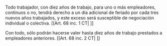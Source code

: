 Todo trabajador, con diez años de trabajo, para uno o más empleadores, continuos o no, tendrá derecho a un día adicional de feriado por cada tres nuevos años trabajados, y este exceso será susceptible de negociación individual o colectiva. [[Art. 68 inc. 1 CT| ]]

Con todo, sólo podrán hacerse valer hasta diez años de trabajo prestados a empleadores anteriores. [[Art. 68 inc. 2 CT| ]]